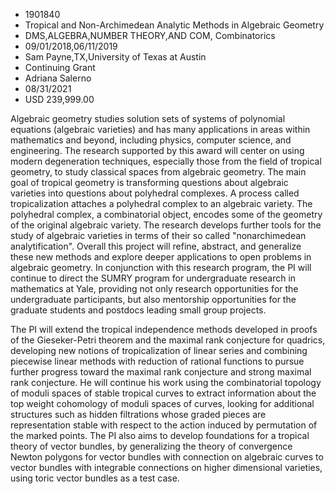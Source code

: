 
* 1901840
* Tropical and Non-Archimedean Analytic Methods in Algebraic Geometry
* DMS,ALGEBRA,NUMBER THEORY,AND COM, Combinatorics
* 09/01/2018,06/11/2019
* Sam Payne,TX,University of Texas at Austin
* Continuing Grant
* Adriana Salerno
* 08/31/2021
* USD 239,999.00

Algebraic geometry studies solution sets of systems of polynomial equations
(algebraic varieties) and has many applications in areas within mathematics and
beyond, including physics, computer science, and engineering. The research
supported by this award will center on using modern degeneration techniques,
especially those from the field of tropical geometry, to study classical spaces
from algebraic geometry. The main goal of tropical geometry is transforming
questions about algebraic varieties into questions about polyhedral complexes. A
process called tropicalization attaches a polyhedral complex to an algebraic
variety. The polyhedral complex, a combinatorial object, encodes some of the
geometry of the original algebraic variety. The research develops further tools
for the study of algebraic varieties in terms of their so called "nonarchimedean
analytification". Overall this project will refine, abstract, and generalize
these new methods and explore deeper applications to open problems in algebraic
geometry. In conjunction with this research program, the PI will continue to
direct the SUMRY program for undergraduate research in mathematics at Yale,
providing not only research opportunities for the undergraduate participants,
but also mentorship opportunities for the graduate students and postdocs leading
small group projects.

The PI will extend the tropical independence methods developed in proofs of the
Gieseker-Petri theorem and the maximal rank conjecture for quadrics, developing
new notions of tropicalization of linear series and combining piecewise linear
methods with reduction of rational functions to pursue further progress toward
the maximal rank conjecture and strong maximal rank conjecture. He will continue
his work using the combinatorial topology of moduli spaces of stable
tropical curves to extract information about the top weight cohomology of moduli
spaces of curves, looking for additional structures such as hidden filtrations
whose graded pieces are representation stable with respect to the action induced
by permutation of the marked points. The PI also aims to develop foundations for
a tropical theory of vector bundles, by generalizing the theory of convergence
Newton polygons for vector bundles with connection on algebraic curves to
vector bundles with integrable connections on higher dimensional varieties,
using toric vector bundles as a test case.  


